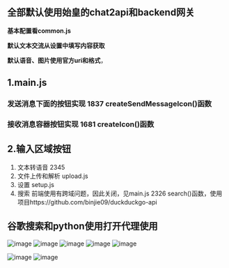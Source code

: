## 全部默认使用始皇的chat2api和backend网关

**基本配置看common.js**

**默认文本交流从设置中填写内容获取**

**默认语音、图片使用官方uri和格式**，

## 1.main.js  

### 发送消息下面的按钮实现 1837 createSendMessageIcon()函数

### 接收消息容器按钮实现     1681 createIcon()函数

## 2.输入区域按钮

1. 文本转语音                         2345
2. 文件上传和解析                  upload.js
3. 设置                                     setup.js
4. 搜索                                     前端使用有跨域问题，因此关闭，见main.js 2326  search()函数，使用项目https://github.com/binjie09/duckduckgo-api

## 谷歌搜索和python使用打开代理使用

![image](https://github.com/shaxao/GPT-web/assets/95196396/78faf298-1850-4eb0-9483-8b1ed558dc57)
![image](https://github.com/shaxao/GPT-web/assets/95196396/b3c053a2-bd2e-440f-9563-7785c4efd803)
![image](https://github.com/shaxao/GPT-web/assets/95196396/4ce5659f-829c-4ae9-b2e8-4c231684f04e)
![image](https://github.com/shaxao/GPT-web/assets/95196396/150782b7-3474-4d2b-aa8a-e9f0b0fb1b07)
![image](https://github.com/user-attachments/assets/cac037c6-ee66-4314-9d5b-83005299852f)

![image](https://github.com/user-attachments/assets/d4ab6500-06ad-4bcb-9e69-4d515fe7ceaa)
![image](https://github.com/user-attachments/assets/7fd2b9c2-3954-41f0-8383-f3cb04934f30)


